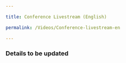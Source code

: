 ```yaml
---

title: Conference Livestream (English)

permalink: /Videos/Conference-livestream-en

---
```


### Details to be updated
